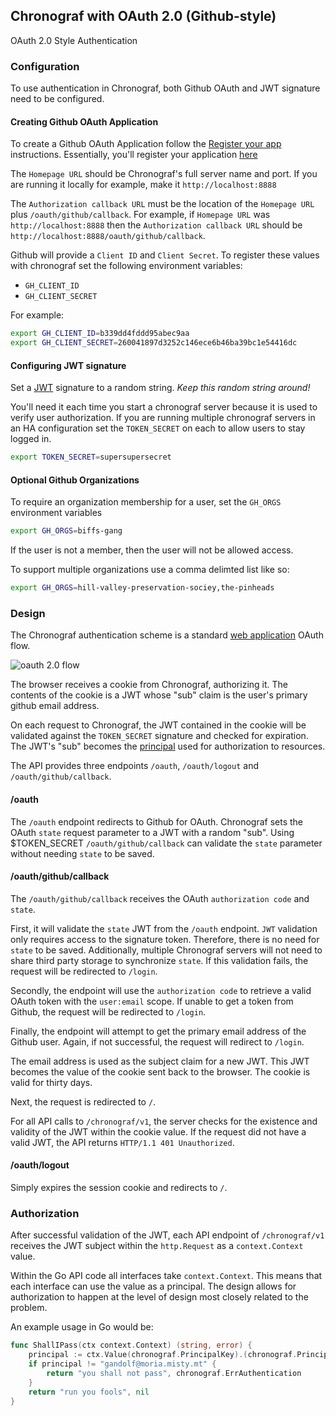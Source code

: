 ## Chronograf with OAuth 2.0 (Github-style)

OAuth 2.0 Style Authentication


### Configuration

To use authentication in Chronograf, both Github OAuth and JWT signature need to be configured.

#### Creating Github OAuth Application

To create a Github OAuth Application follow the [Register your app](https://developer.github.com/guides/basics-of-authentication/#registering-your-app) instructions.
Essentially, you'll register your application [here](https://github.com/settings/applications/new)

The `Homepage URL` should be Chronograf's full server name and port.  If you are running it locally for example, make it `http://localhost:8888`

The `Authorization callback URL` must be the location of the `Homepage URL` plus `/oauth/github/callback`.  For example, if `Homepage URL` was 
`http://localhost:8888` then the `Authorization callback URL` should be `http://localhost:8888/oauth/github/callback`.

Github will provide a `Client ID` and `Client Secret`.  To register these values with chronograf set the following environment variables:

* `GH_CLIENT_ID` 
* `GH_CLIENT_SECRET` 

For example:

```sh
export GH_CLIENT_ID=b339dd4fddd95abec9aa
export GH_CLIENT_SECRET=260041897d3252c146ece6b46ba39bc1e54416dc
```

#### Configuring JWT signature

Set a [JWT](https://tools.ietf.org/html/rfc7519) signature to a random string.
*Keep this random string around!* 

You'll need it each time you start a chronograf server because it is used to verify 
user authorization. If you are running multiple chronograf servers in an HA configuration set the `TOKEN_SECRET` on each to allow users to stay logged in.

```sh
export TOKEN_SECRET=supersupersecret
```

#### Optional Github Organizations

To require an organization membership for a user, set the `GH_ORGS` environment variables
```sh
export GH_ORGS=biffs-gang
```

If the user is not a member, then the user will not be allowed access.

To support multiple organizations use a comma delimted list like so:

```sh
export GH_ORGS=hill-valley-preservation-sociey,the-pinheads
```

### Design

The Chronograf authentication scheme is a standard [web application](https://developer.github.com/v3/oauth/#web-application-flow) OAuth flow.

![oauth 2.0 flow](./OauthStyleAuthentication.png)

The browser receives a cookie from Chronograf, authorizing it.  The contents of the cookie is a JWT whose "sub" claim is the user's primary
github email address.

On each request to Chronograf, the JWT contained in the cookie will be validated against the `TOKEN_SECRET` signature and checked for expiration.
The JWT's "sub" becomes the [principal](https://en.wikipedia.org/wiki/Principal_(computer_security)) used for authorization to resources.

The API provides three endpoints `/oauth`, `/oauth/logout` and `/oauth/github/callback`.

#### /oauth

The `/oauth` endpoint redirects to Github for OAuth.  Chronograf sets the OAuth `state` request parameter to a JWT with a random "sub".  Using $TOKEN_SECRET `/oauth/github/callback`
can validate the `state` parameter without needing `state` to be saved.

#### /oauth/github/callback

The `/oauth/github/callback` receives the OAuth `authorization code`  and `state`.

First, it will validate the `state` JWT from the `/oauth` endpoint. `JWT` validation
only requires access to the signature token.  Therefore, there is no need for `state`
to be saved.  Additionally, multiple Chronograf servers will not need to share third
party storage to synchronize `state`. If this validation fails, the request
will be redirected to `/login`.

Secondly, the endpoint will use the `authorization code` to retrieve a valid OAuth token
with the `user:email` scope.  If unable to get a token from Github, the request will
be redirected to `/login`.

Finally, the endpoint will attempt to get the primary email address of the Github user.
Again, if not successful, the request will redirect to `/login`.

The email address is used as the subject claim for a new JWT.  This JWT becomes the
value of the cookie sent back to the browser. The cookie is valid for thirty days.

Next, the request is redirected to `/`.

For all API calls to `/chronograf/v1`, the server checks for the existence and validity
of the JWT within the cookie value.
If the request did not have a valid JWT, the API returns `HTTP/1.1 401 Unauthorized`.

#### /oauth/logout

Simply expires the session cookie and redirects to `/`.

### Authorization 

After successful validation of the JWT, each API endpoint of `/chronograf/v1` receives the
JWT subject within the `http.Request` as a `context.Context` value.

Within the Go API code all interfaces take `context.Context`.  This means that each
interface can use the value as a principal.  The design allows for authorization to happen
at the level of design most closely related to the problem.

An example usage in Go would be:

```go
func ShallIPass(ctx context.Context) (string, error) {
    principal := ctx.Value(chronograf.PrincipalKey).(chronograf.Principal)
    if principal != "gandolf@moria.misty.mt" {
        return "you shall not pass", chronograf.ErrAuthentication
    }
    return "run you fools", nil
}
```
